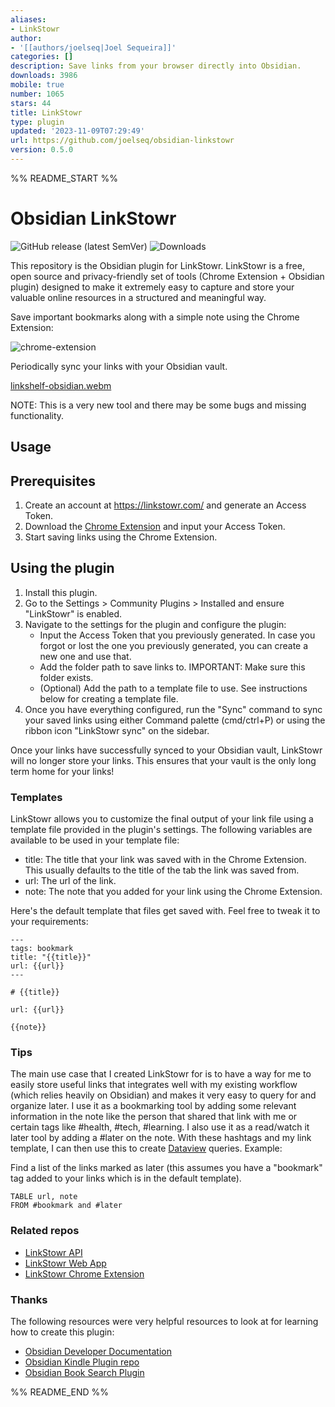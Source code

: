 ```yaml
---
aliases:
- LinkStowr
author:
- '[[authors/joelseq|Joel Sequeira]]'
categories: []
description: Save links from your browser directly into Obsidian.
downloads: 3986
mobile: true
number: 1065
stars: 44
title: LinkStowr
type: plugin
updated: '2023-11-09T07:29:49'
url: https://github.com/joelseq/obsidian-linkstowr
version: 0.5.0
---
```


%% README_START %%

# Obsidian LinkStowr

![GitHub release (latest SemVer)](https://img.shields.io/github/v/release/joelseq/obsidian-linkstowr?sort=semver&color=blue)
![Downloads](https://img.shields.io/badge/dynamic/json?url=https%3A%2F%2Fraw.githubusercontent.com%2Fobsidianmd%2Fobsidian-releases%2FHEAD%2Fcommunity-plugin-stats.json&query=%24.linkshelf.downloads&logo=obsidian&logoColor=%23a88cf7&label=downloads&color=important)

This repository is the Obsidian plugin for LinkStowr. LinkStowr is a free, open source and privacy-friendly set of tools (Chrome Extension + Obsidian plugin) designed to make it extremely easy to capture and store your valuable online resources in a structured and meaningful way.

Save important bookmarks along with a simple note using the Chrome Extension:

![chrome-extension](https://raw.githubusercontent.com/joelseq/obsidian-linkstowr/HEAD/assets/linkstowr-chrome.png)

Periodically sync your links with your Obsidian vault.

[linkshelf-obsidian.webm](https://github.com/joelseq/obsidian-linkshelf/assets/12389411/fae8324c-ec3d-4fbc-9b07-23a21333c1c1)

NOTE: This is a very new tool and there may be some bugs and missing functionality.

## Usage

## Prerequisites
1. Create an account at https://linkstowr.com/ and generate an Access Token.
2. Download the [Chrome Extension](https://chrome.google.com/webstore/detail/linkstowr/aabkobajeambdejghgegicnhcndhcjpk) and input your Access Token.
3. Start saving links using the Chrome Extension.

## Using the plugin
1. Install this plugin.
2. Go to the Settings > Community Plugins > Installed and ensure "LinkStowr" is enabled.
3. Navigate to the settings for the plugin and configure the plugin:
    - Input the Access Token that you previously generated. In case you forgot or lost the one you previously generated, you can create a new one and use that.
    - Add the folder path to save links to. IMPORTANT: Make sure this folder exists.
    - (Optional) Add the path to a template file to use. See instructions below for creating a template file.
4. Once you have everything configured, run the "Sync" command to sync your saved links using either Command palette (cmd/ctrl+P) or using the ribbon icon "LinkStowr sync" on the sidebar.

Once your links have successfully synced to your Obsidian vault, LinkStowr will no longer store your links. This ensures that your vault is the only long term home for your links!

### Templates

LinkStowr allows you to customize the final output of your link file using a template file provided in the plugin's settings. The following variables are available to be used in your template file:
- title: The title that your link was saved with in the Chrome Extension. This usually defaults to the title of the tab the link was saved from.
- url: The url of the link.
- note: The note that you added for your link using the Chrome Extension.

Here's the default template that files get saved with. Feel free to tweak it to your requirements:
```
---
tags: bookmark
title: "{{title}}"
url: {{url}}
---

# {{title}}

url: {{url}}

{{note}}
```

### Tips

The main use case that I created LinkStowr for is to have a way for me to easily store useful links that integrates well with my existing workflow (which relies heavily on Obsidian) and makes it very easy to query for and organize later. I use it as a bookmarking tool by adding some relevant information in the note like the person that shared that link with me or certain tags like #health, #tech, #learning. I also use it as a read/watch it later tool by adding a #later on the note. With these hashtags and my link template, I can then use this to create [Dataview](https://github.com/blacksmithgu/obsidian-dataview) queries. Example:

Find a list of the links marked as later (this assumes you have a "bookmark" tag added to your links which is in the default template).

```dataview
TABLE url, note
FROM #bookmark and #later
```

### Related repos

- [LinkStowr API](https://github.com/joelseq/linkstowr-api)
- [LinkStowr Web App](https://github.com/joelseq/linkstowr-web)
- [LinkStowr Chrome Extension](https://github.com/joelseq/linkstowr-extension)

### Thanks

The following resources were very helpful resources to look at for learning how to create this plugin:
- [Obsidian Developer Documentation](https://docs.obsidian.md/)
- [Obsidian Kindle Plugin repo](https://github.com/hadynz/obsidian-kindle-plugin)
- [Obsidian Book Search Plugin](https://github.com/anpigon/obsidian-book-search-plugin)



%% README_END %%